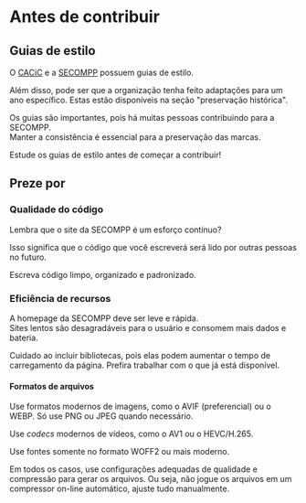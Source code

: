 # Antes de contribuir

## Guias de estilo

O [CACiC](https://cacic-fct.github.io/kb/CACiC/Guias-de-estilo/Introdução) e a [SECOMPP](https://cacic-fct.github.io/kb/SECOMPP/Guias-de-estilo/Guia-de-identidade) possuem guias de estilo.

Além disso, pode ser que a organização tenha feito adaptações para um ano específico. Estas estão disponíveis na seção "preservação histórica".

Os guias são importantes, pois há muitas pessoas contribuindo para a SECOMPP.  
Manter a consistência é essencial para a preservação das marcas.

Estude os guias de estilo antes de começar a contribuir!

## Preze por

### Qualidade do código

Lembra que o site da SECOMPP é um esforço contínuo?

Isso significa que o código que você escreverá será lido por outras pessoas no futuro.

Escreva código limpo, organizado e padronizado.

### Eficiência de recursos

A homepage da SECOMPP deve ser leve e rápida.  
Sites lentos são desagradáveis para o usuário e consomem mais dados e bateria.

Cuidado ao incluir bibliotecas, pois elas podem aumentar o tempo de carregamento da página. Prefira trabalhar com o que já está disponível.

#### Formatos de arquivos

Use formatos modernos de imagens, como o AVIF (preferencial) ou o WEBP. Só use PNG ou JPEG quando necessário.

Use _codecs_ modernos de vídeos, como o AV1 ou o HEVC/H.265.

Use fontes somente no formato WOFF2 ou mais moderno.

Em todos os casos, use configurações adequadas de qualidade e compressão para gerar os arquivos. Ou seja, não jogue os arquivos em um compressor on-line automático, ajuste tudo manualmente.
